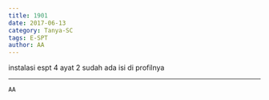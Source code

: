 ```yaml
---
title: 1901
date: 2017-06-13
category: Tanya-SC
tags: E-SPT
author: AA
---
```


instalasi espt 4 ayat 2 sudah ada isi di profilnya

---



`AA`
